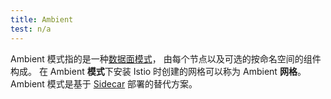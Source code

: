 ```yaml
---
title: Ambient
test: n/a
---
```


Ambient 模式指的是一种[数据面模式](/zh/docs/reference/glossary/#data-plane-mode)，
由每个节点以及可选的按命名空间的组件构成。
在 Ambient **模式**下安装 Istio 时创建的网格可以称为 Ambient **网格**。
Ambient 模式是基于 [Sidecar](/zh/docs/reference/glossary/#sidecar) 部署的替代方案。
